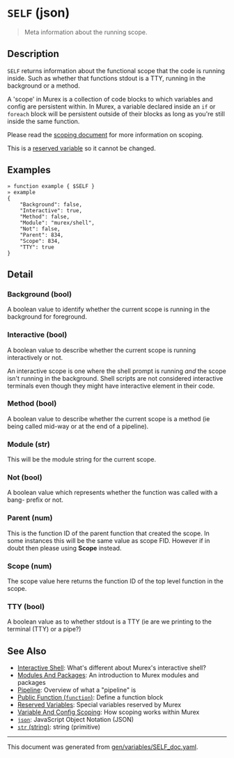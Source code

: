 # `SELF` (json)

> Meta information about the running scope.

## Description

`SELF` returns information about the functional scope that the code is running
inside. Such as whether that functions stdout is a TTY, running in the
background or a method.

A 'scope' in Murex is a collection of code blocks to which variables and
config are persistent within. In Murex, a variable declared inside an `if` or
`foreach` block will be persistent outside of their blocks as long as you're
still inside the same function.

Please read the [scoping document](/docs/user-guide/scoping.md) for more information on scoping.

This is a [reserved variable](/docs/user-guide/reserved-vars.md) so it cannot be changed.

## Examples

```
» function example { $SELF }
» example
{
    "Background": false,
    "Interactive": true,
    "Method": false,
    "Module": "murex/shell",
    "Not": false,
    "Parent": 834,
    "Scope": 834,
    "TTY": true
}
```

## Detail

### Background (bool)

A boolean value to identify whether the current scope is running in the
background for foreground.

### Interactive (bool)

A boolean value to describe whether the current scope is running interactively
or not.

An interactive scope is one where the shell prompt is running _and_ the scope
isn't running in the background. Shell scripts are not considered interactive
terminals even though they might have interactive element in their code.

### Method (bool)

A boolean value to describe whether the current scope is a method (ie being
called mid-way or at the end of a pipeline).

### Module (str)

This will be the module string for the current scope.

### Not (bool)

A boolean value which represents whether the function was called with a bang-
prefix or not.

### Parent (num)

This is the function ID of the parent function that created the scope. In
some instances this will be the same value as scope FID. However if in doubt
then please using **Scope** instead.

### Scope (num)

The scope value here returns the function ID of the top level function in the
scope.

### TTY (bool)

A boolean value as to whether stdout is a TTY (ie are we printing to the
terminal (TTY) or a pipe?)

## See Also

* [Interactive Shell](../user-guide/interactive-shell.md):
  What's different about Murex's interactive shell?
* [Modules And Packages](../user-guide/modules.md):
  An introduction to Murex modules and packages
* [Pipeline](../user-guide/pipeline.md):
  Overview of what a "pipeline" is
* [Public Function (`function`)](../commands/function.md):
  Define a function block
* [Reserved Variables](../user-guide/reserved-vars.md):
  Special variables reserved by Murex
* [Variable And Config Scoping](../user-guide/scoping.md):
  How scoping works within Murex
* [`json`](../types/json.md):
  JavaScript Object Notation (JSON)
* [`str` (string)](../types/str.md):
  string (primitive)

<hr/>

This document was generated from [gen/variables/SELF_doc.yaml](https://github.com/lmorg/murex/blob/master/gen/variables/SELF_doc.yaml).